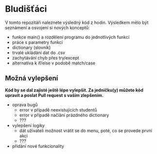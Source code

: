 # Bludišťáci

V tomto repozitáři naleznete výsledný kód z hodin.
Výsledkem mělo být seznámení a osvojení si nových konceptů:

-   funkce main() a rozdělení programu do jednotlivých funkcí
-   práce s parametry funkcí
-   dictionary (slovník)
-   trvalé ukládání dat do .csv
-   zachytávání chyb přes try/except
-   alternativa k if/else v podobě match/case

## Možná vylepšení

**Kód by se dal zajisté ještě lépe vylepšit. Za jedničku(y) můžete kód upravit a poslat Pull request s vaším zlepšením.**

-   oprava bugů
    -   error v případě neexistujících studentů
    -   error v případě načíání prázdného dictionary
    -   ???
-   vylepšení logiky
    -   dát uživateli možnost vrátit se do menu, poté, co se provede první akci
    -   ???
-   přidání nové funkcionality
